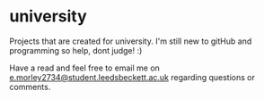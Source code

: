 # university
Projects that are created for university. I'm still new to gitHub and programming so help, dont judge! :)

Have a read and feel free to email me on e.morley2734@student.leedsbeckett.ac.uk regarding questions or comments.
